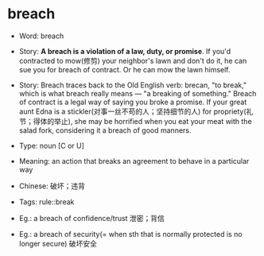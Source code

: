 # breach

- Word: breach
- Story: **A breach is a violation of a law, duty, or promise**. If you'd contracted to mow(修剪) your neighbor's lawn and don't do it, he can sue you for breach of contract. Or he can mow the lawn himself.
- Story: Breach traces back to the Old English verb: brecan, "to break," which is what breach really means — "a breaking of something." Breach of contract is a legal way of saying you broke a promise. If your great aunt Edna is a stickler(对事一丝不苟的人；坚持细节的人) for propriety(礼节；得体的举止), she may be horrified when you eat your meat with the salad fork, considering it a breach of good manners.

- Type: noun [C or U]
- Meaning: an action that breaks an agreement to behave in a particular way
- Chinese: 破坏；违背
- Tags: rule::break
- Eg.: a breach of confidence/trust 泄密；背信
- Eg.: a breach of security(= when sth that is normally protected is no longer secure) 破坏安全


